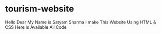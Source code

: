 # tourism-website
Hello Dear My Name is Satyam Sharma I make This Website Using HTML &amp; CSS Here is Available All Code
